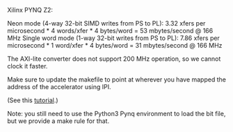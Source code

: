Xilinx PYNQ Z2:

Neon mode (4-way 32-bit SIMD writes from PS to PL):  3.32 xfers per microsecond * 4 words/xfer * 4 bytes/word = 53 mbytes/second @ 166 MHz
Single word mode (1-way 32-bit writes from PS to PL): 7.86 xfers per microsecond * 1 word/xfer * 4 bytes/word = 31 mbytes/second @ 166 MHz

The AXI-lite converter does not support 200 MHz operation, so we cannot clock it faster.

Make sure to update the makefile to point at wherever you have mapped the address of the accelerator using IPI.

(See this [tutorial](https://docs.google.com/document/d/1U9XIxLkjbI1vQR5hxjk8SzqqQ3sM2hCMUXfoK3tGwBU/edit#.).)

Note: you still need to use the Python3 Pynq environment to load the bit file, but we provide a make rule for that.
